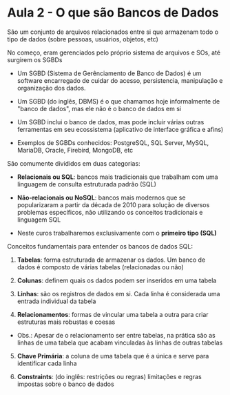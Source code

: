 # Aula 2 - O que são Bancos de Dados
São um conjunto de arquivos relacionados entre si que armazenam todo o tipo de dados (sobre pessoas, usuários, objetos, etc)

No começo, eram gerenciados pelo próprio sistema de arquivos e SOs, até surgirem os SGBDs 
- Um SGBD (Sistema de Gerênciamento de Banco de Dados) é um software encarregado de cuidar do acesso, persistencia, manipulação e organização dos dados.

- Um SGBD (do inglês, DBMS) é o que chamamos hoje informalmente de "banco de dados", mas ele não é o banco de dados em si

- Um SGBD inclui o banco de dados, mas pode incluir várias outras ferramentas em seu ecossistema (aplicativo de interface gráfica e afins)

- Exemplos de SGBDs conhecidos: PostgreSQL, SQL Server, MySQL, MariaDB, Oracle, Firebird, MongoDB, etc

São comumente divididos em duas categorias:
- **Relacionais ou SQL**: bancos mais tradicionais que trabalham com uma linguagem de consulta estruturada padrão (SQL)

- **Não-relacionais ou NoSQL**: bancos mais modernos que se popularizaram a partir da década de 2010 para solução de diversos problemas específicos, não utilizando os conceitos tradicionais e linguagem SQL

- Neste curos trabalharemos exclusivamente com o **primeiro tipo (SQL)**

Conceitos fundamentais para entender os bancos de dados SQL:
1. **Tabelas**: forma estruturada de armazenar os dados. Um banco de dados é composto de várias tabelas (relacionadas ou não)

2. **Colunas**: definem quais os dados podem ser inseridos em uma tabela

3. **Linhas**: são os registros de dados em si. Cada linha é considerada uma entrada individual da tabela

4. **Relacionamentos**: formas de vincular uma tabela a outra para criar estruturas mais robustas e coesas
- Obs.: Apesar de o relacionamento ser entre tabelas, na prática são as linhas de uma tabela que acabam vinculadas às linhas de outras tabelas

5. **Chave Primária**: a coluna de uma tabela que é a única e serve para identificar cada linha

6. **Constraints**: (do inglês: restrições ou regras) limitações e regras impostas sobre o banco de dados
